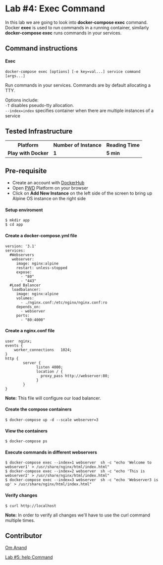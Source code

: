 # Lab #4: Exec Command
In this lab we are going to look into <b>docker-compose exec</b> command. Docker <b>exec</b> is used to run commands in a running container, similarly <b>docker-compose exec</b> runs commands in your services.

## Command instructions
#### Exec
```
docker-compose exec [options] [-e key=val...] service command [args...]
```
Run commands in your services.
Commands are by default allocating a TTY.

Options include:<br/>
`-T` disables pseudo-tty allocation.<br/>
`--index=index` specifies container when there are multiple instances of a service


## Tested Infrastructure

<table class="tg">
  <tr>
    <th class="tg-yw4l"><b>Platform</b></th>
    <th class="tg-yw4l"><b>Number of Instance</b></th>
    <th class="tg-yw4l"><b>Reading Time</b></th>
    
  </tr>
  <tr>
    <td class="tg-yw4l"><b> Play with Docker</b></td>
    <td class="tg-yw4l"><b>1</b></td>
    <td class="tg-yw4l"><b>5 min</b></td>
    
  </tr>
  
</table>

## Pre-requisite

- Create an account with [DockerHub](https://hub.docker.com)
- Open [PWD](https://labs.play-with-docker.com/) Platform on your browser 
- Click on **Add New Instance** on the left side of the screen to bring up Alpine OS instance on the right side


#### Setup enviroment
```
$ mkdir app
$ cd app
```
#### Create a docker-compose.yml file
```
version: '3.1'
services:
  #Webservers
   webserver:
     image: nginx:alpine
     restart: unless-stopped
     expose:
       - "80"
       - "443"
  #Load Balancer
   loadbalancer:
     image: nginx:alpine
     volumes:
       - ./nginx.conf:/etc/nginx/nginx.conf:ro
     depends_on:
       - webserver
     ports:
       - "80:4000"

```


#### Create a nginx.conf file
```
user  nginx;
events {
    worker_connections   1024;
}
http {
        server {
              listen 4000;
              location / {
                proxy_pass http://webserver:80;
              }
        }
}
```
<b>Note:</b> This file will configure our load balancer.
#### Create the compose containers
```
$ docker-compose up -d --scale webserver=3
```
#### View the containers
```
$ docker-compose ps
```
#### Execute commands in different webservers
```
$ docker-compose exec --index=1 webserver  sh -c "echo 'Welcome to webserver1' > /usr/share/nginx/html/index.html"
$ docker-compose exec --index=2 webserver  sh -c "echo 'This is webserver2' > /usr/share/nginx/html/index.html"
$ docker-compose exec --index=3 webserver  sh -c "echo 'Webserver3 is up' > /usr/share/nginx/html/index.html"
```
#### Verify changes
```
$ curl http://localhost
```
<b>Note:</b> In order to verify all changes we'll have to use the curl command multiple times.

## Contributor
[Om Anand](https://www.linkedin.com/in/om-anand/)<br>
[]()

[Lab #5: help Command](http://dockerlabs.collabnix.com/intermediate/workshop/DockerCompose/Lab_%235:help_Command.html)<br>
